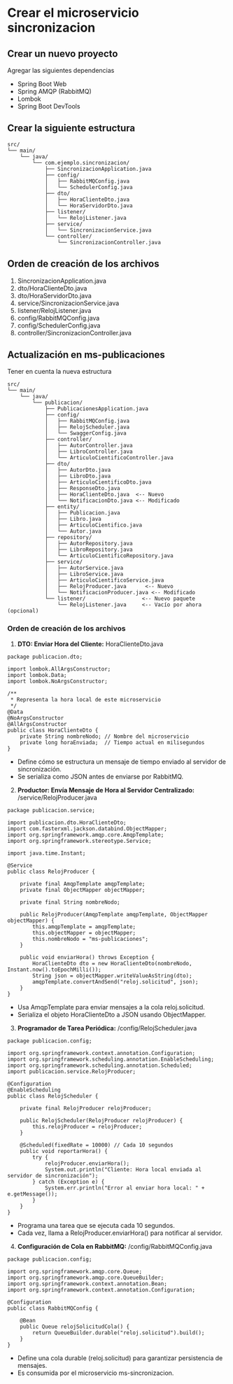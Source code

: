 # Crear el microservicio sincronizacion

## Crear un nuevo proyecto
Agregar las siguientes dependencias
* Spring Boot Web
* Spring AMQP (RabbitMQ)
* Lombok
* Spring Boot DevTools

## Crear la siguiente estructura
```
src/
└── main/
    └── java/
        └── com.ejemplo.sincronizacion/
            ├── SincronizacionApplication.java
            ├── config/
            │   ├── RabbitMQConfig.java
            │   └── SchedulerConfig.java
            ├── dto/
            │   ├── HoraClienteDto.java
            │   └── HoraServidorDto.java
            ├── listener/
            │   └── RelojListener.java
            ├── service/
            │   └── SincronizacionService.java
            └── controller/
                └── SincronizacionController.java
```
## Orden de creación de los archivos
1. SincronizacionApplication.java
2. dto/HoraClienteDto.java
3. dto/HoraServidorDto.java
4. service/SincronizacionService.java
5. listener/RelojListener.java
6. config/RabbitMQConfig.java
7. config/SchedulerConfig.java
8. controller/SincronizacionController.java

## Actualización en ms-publicaciones
Tener en cuenta la nueva estructura

```
src/
└── main/
    └── java/
        └── publicacion/
            ├── PublicacionesApplication.java
            ├── config/
            │   ├── RabbitMQConfig.java
            │   ├── RelojScheduler.java
            │   └── SwaggerConfig.java
            ├── controller/
            │   ├── AutorController.java
            │   ├── LibroController.java
            │   └── ArticuloCientificoController.java
            ├── dto/
            │   ├── AutorDto.java
            │   ├── LibroDto.java
            │   ├── ArticuloCientificoDto.java
            │   ├── ResponseDto.java
            │   ├── HoraClienteDto.java  <-- Nuevo
            │   └── NotificacionDto.java <-- Modificado
            ├── entity/
            │   ├── Publicacion.java
            │   ├── Libro.java
            │   ├── ArticuloCientifico.java
            │   └── Autor.java
            ├── repository/
            │   ├── AutorRepository.java
            │   ├── LibroRepository.java
            │   └── ArticuloCientificoRepository.java
            ├── service/
            │   ├── AutorService.java
            │   ├── LibroService.java
            │   ├── ArticuloCientificoService.java
            │   ├── RelojProducer.java      <-- Nuevo
            │   └── NotificacionProducer.java <-- Modificado
            └── listener/                  <-- Nuevo paquete
                └── RelojListener.java     <-- Vacío por ahora (opcional)
```
### Orden de creación de los archivos
1. **DTO: Enviar Hora del Cliente:** HoraClienteDto.java
```
package publicacion.dto;

import lombok.AllArgsConstructor;
import lombok.Data;
import lombok.NoArgsConstructor;

/**
 * Representa la hora local de este microservicio
 */
@Data
@NoArgsConstructor
@AllArgsConstructor
public class HoraClienteDto {
    private String nombreNodo; // Nombre del microservicio
    private long horaEnviada;  // Tiempo actual en milisegundos
}
```
* Define cómo se estructura un mensaje de tiempo enviado al servidor de sincronización.
* Se serializa como JSON antes de enviarse por RabbitMQ.
2. **Productor: Envía Mensaje de Hora al Servidor Centralizado:** /service/RelojProducer.java
```
package publicacion.service;

import publicacion.dto.HoraClienteDto;
import com.fasterxml.jackson.databind.ObjectMapper;
import org.springframework.amqp.core.AmqpTemplate;
import org.springframework.stereotype.Service;

import java.time.Instant;

@Service
public class RelojProducer {

    private final AmqpTemplate amqpTemplate;
    private final ObjectMapper objectMapper;

    private final String nombreNodo;

    public RelojProducer(AmqpTemplate amqpTemplate, ObjectMapper objectMapper) {
        this.amqpTemplate = amqpTemplate;
        this.objectMapper = objectMapper;
        this.nombreNodo = "ms-publicaciones";
    }

    public void enviarHora() throws Exception {
        HoraClienteDto dto = new HoraClienteDto(nombreNodo, Instant.now().toEpochMilli());
        String json = objectMapper.writeValueAsString(dto);
        amqpTemplate.convertAndSend("reloj.solicitud", json);
    }
}
```
* Usa AmqpTemplate para enviar mensajes a la cola reloj.solicitud.
* Serializa el objeto HoraClienteDto a JSON usando ObjectMapper.
3. **Programador de Tarea Periódica:** /config/RelojScheduler.java
```
package publicacion.config;

import org.springframework.context.annotation.Configuration;
import org.springframework.scheduling.annotation.EnableScheduling;
import org.springframework.scheduling.annotation.Scheduled;
import publicacion.service.RelojProducer;

@Configuration
@EnableScheduling
public class RelojScheduler {

    private final RelojProducer relojProducer;

    public RelojScheduler(RelojProducer relojProducer) {
        this.relojProducer = relojProducer;
    }

    @Scheduled(fixedRate = 10000) // Cada 10 segundos
    public void reportarHora() {
        try {
            relojProducer.enviarHora();
            System.out.println("Cliente: Hora local enviada al servidor de sincronización");
        } catch (Exception e) {
            System.err.println("Error al enviar hora local: " + e.getMessage());
        }
    }
}

```
* Programa una tarea que se ejecuta cada 10 segundos.
* Cada vez, llama a RelojProducer.enviarHora() para notificar al servidor.
4. **Configuración de Cola en RabbitMQ:** /config/RabbitMQConfig.java
```
package publicacion.config;

import org.springframework.amqp.core.Queue;
import org.springframework.amqp.core.QueueBuilder;
import org.springframework.context.annotation.Bean;
import org.springframework.context.annotation.Configuration;

@Configuration
public class RabbitMQConfig {

    @Bean
    public Queue relojSolicitudCola() {
        return QueueBuilder.durable("reloj.solicitud").build();
    }
}
```
* Define una cola durable (reloj.solicitud) para garantizar persistencia de mensajes.
* Es consumida por el microservicio ms-sincronizacion.

